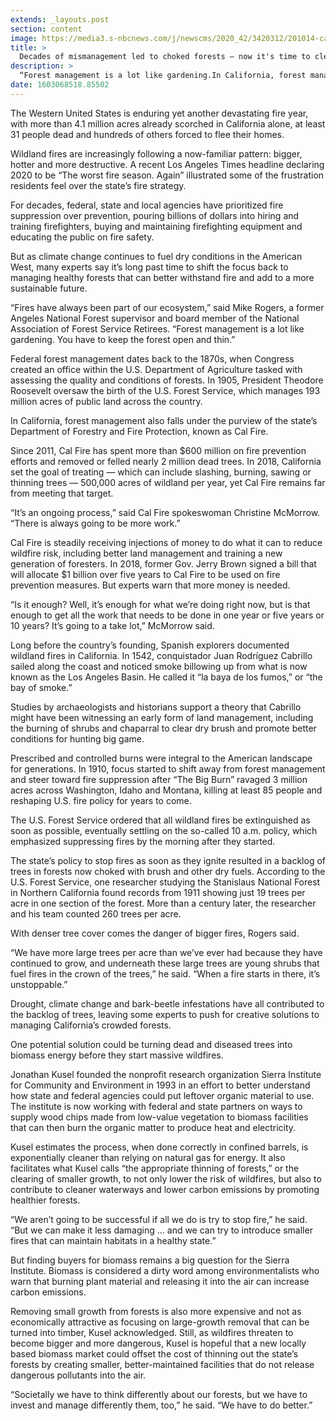 ```yaml
--- 
extends: _layouts.post 
section: content 
image: https://media3.s-nbcnews.com/j/newscms/2020_42/3420312/201014-california-wildfire-firefighter-ac-1049p_1859d61353bd5f30a770a06a3812c3ad.nbcnews-fp-1200-630.jpg 
title: > 
  Decades of mismanagement led to choked forests — now it's time to clear them out, fire experts say 
description: > 
  “Forest management is a lot like gardening.In California, forest management also falls under the purview of the state’s Department of Forestry and Fire Protection, known as Cal Fire.Since 2011, Cal Fire has spent more than $600 million on fire prevention efforts and removed or felled nearly 2 million dead trees.The state’s policy to stop fires as soon as they ignite resulted in a backlog of trees in forests now choked with brush and other dry fuels.“Societally we have to think differently about our forests, but we have to invest and manage differently them, too,” he said. 
date: 1603068518.85502 
--- 
```

The Western United States is enduring yet another devastating fire year, with more than 4.1 million acres already scorched in California alone, at least 31 people dead and hundreds of others forced to flee their homes.

Wildland fires are increasingly following a now-familiar pattern: bigger, hotter and more destructive. A recent Los Angeles Times headline declaring 2020 to be “The worst fire season. Again” illustrated some of the frustration residents feel over the state’s fire strategy.

For decades, federal, state and local agencies have prioritized fire suppression over prevention, pouring billions of dollars into hiring and training firefighters, buying and maintaining firefighting equipment and educating the public on fire safety.

But as climate change continues to fuel dry conditions in the American West, many experts say it’s long past time to shift the focus back to managing healthy forests that can better withstand fire and add to a more sustainable future.

“Fires have always been part of our ecosystem,” said Mike Rogers, a former Angeles National Forest supervisor and board member of the National Association of Forest Service Retirees. “Forest management is a lot like gardening. You have to keep the forest open and thin.”

Federal forest management dates back to the 1870s, when Congress created an office within the U.S. Department of Agriculture tasked with assessing the quality and conditions of forests. In 1905, President Theodore Roosevelt oversaw the birth of the U.S. Forest Service, which manages 193 million acres of public land across the country.

In California, forest management also falls under the purview of the state’s Department of Forestry and Fire Protection, known as Cal Fire.

Since 2011, Cal Fire has spent more than $600 million on fire prevention efforts and removed or felled nearly 2 million dead trees. In 2018, California set the goal of treating — which can include slashing, burning, sawing or thinning trees — 500,000 acres of wildland per year, yet Cal Fire remains far from meeting that target.

“It’s an ongoing process,” said Cal Fire spokeswoman Christine McMorrow. “There is always going to be more work.”

Cal Fire is steadily receiving injections of money to do what it can to reduce wildfire risk, including better land management and training a new generation of foresters. In 2018, former Gov. Jerry Brown signed a bill that will allocate $1 billion over five years to Cal Fire to be used on fire prevention measures. But experts warn that more money is needed.

“Is it enough? Well, it’s enough for what we’re doing right now, but is that enough to get all the work that needs to be done in one year or five years or 10 years? It’s going to a take lot,” McMorrow said.

Long before the country’s founding, Spanish explorers documented wildland fires in California. In 1542, conquistador Juan Rodríguez Cabrillo sailed along the coast and noticed smoke billowing up from what is now known as the Los Angeles Basin. He called it “la baya de los fumos,” or “the bay of smoke.”

Studies by archaeologists and historians support a theory that Cabrillo might have been witnessing an early form of land management, including the burning of shrubs and chaparral to clear dry brush and promote better conditions for hunting big game.

Prescribed and controlled burns were integral to the American landscape for generations. In 1910, focus started to shift away from forest management and steer toward fire suppression after “The Big Burn” ravaged 3 million acres across Washington, Idaho and Montana, killing at least 85 people and reshaping U.S. fire policy for years to come.

The U.S. Forest Service ordered that all wildland fires be extinguished as soon as possible, eventually settling on the so-called 10 a.m. policy, which emphasized suppressing fires by the morning after they started.

The state’s policy to stop fires as soon as they ignite resulted in a backlog of trees in forests now choked with brush and other dry fuels. According to the U.S. Forest Service, one researcher studying the Stanislaus National Forest in Northern California found records from 1911 showing just 19 trees per acre in one section of the forest. More than a century later, the researcher and his team counted 260 trees per acre.

With denser tree cover comes the danger of bigger fires, Rogers said.

“We have more large trees per acre than we’ve ever had because they have continued to grow, and underneath these large trees are young shrubs that fuel fires in the crown of the trees,” he said. “When a fire starts in there, it’s unstoppable.”

Drought, climate change and bark-beetle infestations have all contributed to the backlog of trees, leaving some experts to push for creative solutions to managing California’s crowded forests.

One potential solution could be turning dead and diseased trees into biomass energy before they start massive wildfires.

Jonathan Kusel founded the nonprofit research organization Sierra Institute for Community and Environment in 1993 in an effort to better understand how state and federal agencies could put leftover organic material to use. The institute is now working with federal and state partners on ways to supply wood chips made from low-value vegetation to biomass facilities that can then burn the organic matter to produce heat and electricity.

Kusel estimates the process, when done correctly in confined barrels, is exponentially cleaner than relying on natural gas for energy. It also facilitates what Kusel calls “the appropriate thinning of forests,” or the clearing of smaller growth, to not only lower the risk of wildfires, but also to contribute to cleaner waterways and lower carbon emissions by promoting healthier forests.

“We aren’t going to be successful if all we do is try to stop fire,” he said. “But we can make it less damaging … and we can try to introduce smaller fires that can maintain habitats in a healthy state.”

But finding buyers for biomass remains a big question for the Sierra Institute. Biomass is considered a dirty word among environmentalists who warn that burning plant material and releasing it into the air can increase carbon emissions.

Removing small growth from forests is also more expensive and not as economically attractive as focusing on large-growth removal that can be turned into timber, Kusel acknowledged. Still, as wildfires threaten to become bigger and more dangerous, Kusel is hopeful that a new locally based biomass market could offset the cost of thinning out the state’s forests by creating smaller, better-maintained facilities that do not release dangerous pollutants into the air.

“Societally we have to think differently about our forests, but we have to invest and manage differently them, too,” he said. “We have to do better.”